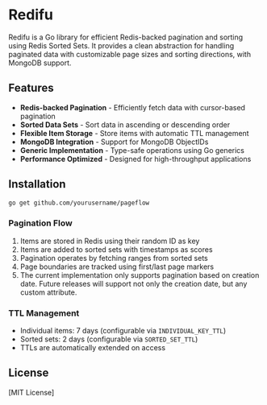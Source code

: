 # Redifu

Redifu is a Go library for efficient Redis-backed pagination and sorting using Redis Sorted Sets. It provides a clean abstraction for handling paginated data with customizable page sizes and sorting directions, with MongoDB support.

## Features

- **Redis-backed Pagination** - Efficiently fetch data with cursor-based pagination
- **Sorted Data Sets** - Sort data in ascending or descending order
- **Flexible Item Storage** - Store items with automatic TTL management
- **MongoDB Integration** - Support for MongoDB ObjectIDs
- **Generic Implementation** - Type-safe operations using Go generics
- **Performance Optimized** - Designed for high-throughput applications

## Installation

```bash
go get github.com/yourusername/pageflow
```

### Pagination Flow

1. Items are stored in Redis using their random ID as key
2. Items are added to sorted sets with timestamps as scores
3. Pagination operates by fetching ranges from sorted sets
4. Page boundaries are tracked using first/last page markers
5. The current implementation only supports pagination based on creation date. Future releases will support not only the creation date, but any custom attribute.

### TTL Management

- Individual items: 7 days (configurable via `INDIVIDUAL_KEY_TTL`)
- Sorted sets: 2 days (configurable via `SORTED_SET_TTL`)
- TTLs are automatically extended on access

## License

[MIT License]